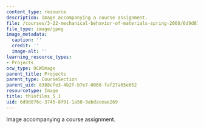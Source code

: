 ```yaml
---
content_type: resource
description: Image accompanying a course assignment.
file: /courses/3-22-mechanical-behavior-of-materials-spring-2008/6d9d876c37458f911a509abdaceae269_thinfilms_5_1.jpg
file_type: image/jpeg
image_metadata:
  caption: ''
  credit: ''
  image-alt: ''
learning_resource_types:
- Projects
ocw_type: OCWImage
parent_title: Projects
parent_type: CourseSection
parent_uid: 8388cfe3-4b2f-b7e7-0060-faf27a65e652
resourcetype: Image
title: thinfilms_5_1
uid: 6d9d876c-3745-8f91-1a50-9abdaceae269
---
```

Image accompanying a course assignment.

